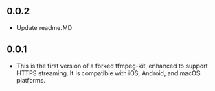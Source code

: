 

## 0.0.2
- Update readme.MD

## 0.0.1
- This is the first version of a forked ffmpeg-kit, enhanced to support HTTPS streaming. It is compatible with iOS, Android, and macOS platforms.